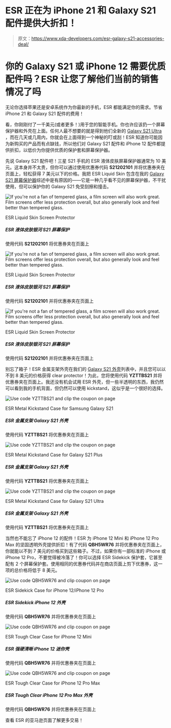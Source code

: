 # ESR 正在为 iPhone 21 和 Galaxy S21 配件提供大折扣！

> 原文：<https://www.xda-developers.com/esr-galaxy-s21-accessories-deal/>

# 你的 Galaxy S21 或 iPhone 12 需要优质配件吗？ESR 让您了解他们当前的销售情况了吗

无论你选择苹果还是安卓系统作为你最新的手机，ESR 都能满足你的需求。节省 iPhone 21 和 Galaxy S21 配件的费用！

看，你刚刚付了一千美元(或者更多！)用于您的智能手机。你也许应该扔一个屏幕保护器和外壳在上面。任何人最不想要的就是得到他们全新的 [Galaxy S21 Ultra](https://www.xda-developers.com/samsung-galaxy-s21/) ，而在几天或几周内，你就会在上面得到一个神秘的叮或刮！ESR 知道你可能因为新购买的产品而有点缺钱，所以他们对 Galaxy S21 配件和 iPhone 12 配件都提供折扣，以低价为你提供优质的保护套和屏幕保护器。

先说 Galaxy S21 配件吧！三星 S21 手机的 ESR 液体皮肤屏幕保护器通常为 10 美元。这本身并不太贵，但你可以通过使用优惠券代码 **S21202101** 并将优惠券夹在页面上，轻松获得 7 美元以下的价格。我把 ESR Liquid Skin 包含在我的 [Galaxy S21 屏幕保护器](https://www.xda-developers.com/best-galaxy-s21-screen-protectors/)综述中是有原因的——它是一种几乎看不见的屏幕保护器，不干扰使用，但可以保护你的 Galaxy S21 免受刮擦和撞击。

 <picture>![If you're not a fan of tempered glass, a film screen will also work great. Film screens offer less protection overall, but also generally look and feel better than tempered glass.](img/b28da6ed28562701a3e2fac1a0f1d2bc.png)</picture> 

ESR Liquid Skin Screen Protector

##### ESR 液体皮肤银河 S21 屏幕保护

使用代码 **S21202101** 将优惠券夹在页面上

 <picture>![If you're not a fan of tempered glass, a film screen will also work great. Film screens offer less protection overall, but also generally look and feel better than tempered glass.](img/b28da6ed28562701a3e2fac1a0f1d2bc.png)</picture> 

ESR Liquid Skin Screen Protector

##### ESR 液体皮肤银河 S21 屏幕保护

使用代码 **S21202101** 并将优惠券夹在页面上

 <picture>![If you're not a fan of tempered glass, a film screen will also work great. Film screens offer less protection overall, but also generally look and feel better than tempered glass.](img/b28da6ed28562701a3e2fac1a0f1d2bc.png)</picture> 

ESR Liquid Skin Screen Protector

##### ESR 液体皮肤银河 S21 屏幕保护

使用代码 **S21202101** 并将优惠券夹在页面上

别忘了箱子！ESR 金属支架外壳在我们的 [Galaxy S21 外壳](https://www.xda-developers.com/best-galaxy-s21-cases/)列表中，并且您可以以不到 8 美元的价格获得 clear protector！为此，您将使用代码 **YZTTBS21** 并将优惠券夹在页面上。我还没有机会试用 ESR 外壳，但一些半透明的东西，我仍然可以看到我的手机背面，但仍然可以使用 kickstand，这似乎是一个很好的选择。

 <picture>![Use code <strong>YZTTBS21</strong> and clip the coupon on page](img/e2313b54dd6f9e11b3e255701167d71f.png)</picture> 

ESR Metal Kickstand Case for Samsung Galaxy S21

##### ESR 金属支架 Galaxy S21 外壳

使用代码 **YZTTBS21** 将优惠券夹在页面上

 <picture>![Use code <strong>YZTTBS21</strong> and clip the coupon on page](img/f5ac349a5f6d674cfc1bc43f5f5ec238.png)</picture> 

ESR Metal Kickstand Case for Galaxy S21 Plus

##### ESR 金属支架 Galaxy S21 外壳

使用代码 **YZTTBS21** 将优惠券夹在页面上

 <picture>![Use code <strong>YZTTBS21</strong> and clip the coupon on page](img/774dcc9041e93f2f94f1502cab2ab34b.png)</picture> 

ESR Metal Kickstand Case for Galaxy S21 Ultra

##### ESR 金属支架 Galaxy S21 外壳

使用代码 **YZTTBS21** 将优惠券夹在页面上

当然也不能忘了 iPhone 12 的配件！ESR 为 iPhone 12 Mini 和 iPhone 12 Pro Max 的坚固透明外壳提供折扣！有了代码 **QBH5WR76** 并将优惠券夹在页面上，你就能以不到 7 美元的价格买到这些箱子。不过，如果你有一部标准的 iPhone 或 iPhone 12 Pro，不要觉得被冷落了！你可以选择 ESR Sidekick 保护套，它甚至配有 2 个屏幕保护套。使用相同的优惠券代码并在商店页面上剪下优惠券，这一项的总价格将低于 8 美元。

 <picture>![Use code <strong>QBH5WR76</strong> and clip coupon on page](img/64f7138104fabf03b2ba8079fe52bcc1.png)</picture> 

ESR Sidekick Case for iPhone 12/iPhone 12 Pro

##### ESR Sidekick iPhone 12 外壳

使用代码 **QBH5WR76** 并将优惠券夹在页面上

 <picture>![Use code <strong>QBH5WR76</strong> and clip coupon on page](img/63346ee25dfb222c2ff7a312ebb12136.png)</picture> 

ESR Tough Clear Case for iPhone 12 Mini

##### ESR 强硬清晰 iPhone 12 迷你壳

使用代码 **QBH5WR76** 并将优惠券夹在页面上

 <picture>![Use code <strong>QBH5WR76</strong> and clip coupon on page](img/7fe4a163181033cc63e7f8c79eb7e0b8.png)</picture> 

ESR Tough Clear Case for iPhone 12 Pro Max

##### ESR Tough Clear iPhone 12 Pro Max 外壳

使用代码 **QBH5WR76** 并将优惠券夹在页面上

查看 ESR 的亚马逊页面了解更多交易！